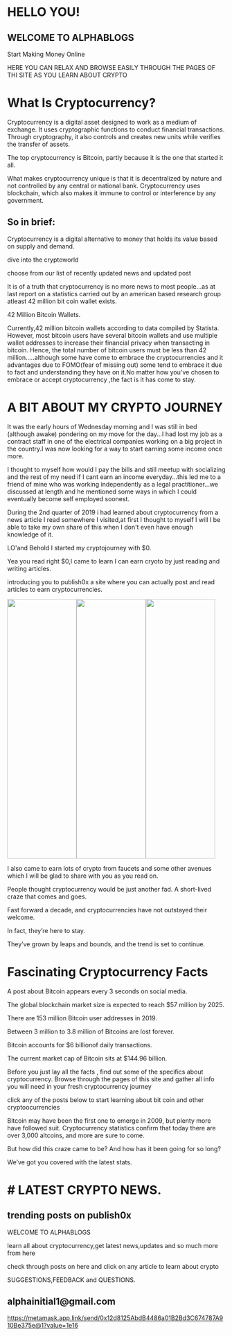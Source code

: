<h1>HELLO YOU!</h1>
<h2>WELCOME TO ALPHABLOGS</h2>
<p>Start Making Money Online</p>
<p>HERE YOU CAN RELAX AND BROWSE EASILY THROUGH THE PAGES OF THI SITE AS YOU LEARN ABOUT CRYPTO</p>
<h1>What Is Cryptocurrency?</h1>
<p>Cryptocurrency is a digital asset designed to work as a medium of exchange. It uses cryptographic functions to conduct financial transactions. Through cryptography, it also controls and creates new units while verifies the transfer of assets.</p>

<p>The top cryptocurrency is Bitcoin, partly because it is the one that started it all.</p>
<p>What makes cryptocurrency unique is that it is decentralized by nature and not controlled by any central or national bank. Cryptocurrency uses blockchain, which also makes it immune to control or interference by any government.</p>

<h2>So in brief:</h2>

<p>Cryptocurrency is a digital alternative to money that holds its value based on supply and demand.</p>
<p>dive into the cryptoworld</p>
<p>choose from our list of recently updated news and updated post</p>
<script src="https://www.publish0x.com/widget/code"></script><publish0x-posts-widget aff="YRdGM48aDz" background-color="rgba(114,106,106,0.77)" font-color="rgba(2,29,25,1)" posts-number="9" content-ids="e1K3D8ZmglQvZb67,652okqxBp58vGOaZ,6zXRvqk1w58lA4Kn" width="600"></publish0x-posts-widget>
<p>It is of a truth that cryptocurrency is no more news to most people...as at last report on a statistics carried out by an american based research group atleast 42 million bit coin wallet exists.</p>
<p>42 Million Bitcoin Wallets.</p>
<p>Currently,42 million bitcoin wallets according to data compiled by Statista. However, most bitcoin users have several bitcoin wallets and use multiple wallet addresses to increase their financial privacy when transacting in bitcoin. Hence, the total number of bitcoin users must be less than 42 million.....although some have come to embrace the cryptocurrencies and it advantages due to FOMO(fear of missing out) some tend to embrace it due to fact and understanding they have on it.No matter how you've chosen to embrace or accept cryptocurrency ,the fact is it has come to stay.</p>
<h1>A BIT ABOUT MY CRYPTO JOURNEY</h1>
<p>It was the early hours of Wednesday morning and I was still in bed (although awake) pondering on my move for the day...I had lost my job as a contract staff in one of the electrical companies working on a big project in the country.I was now looking for a way to start earning some income once more.</p>
<p>I thought to myself how would I pay the bills and still meetup with socializing and the rest of my need if I cant earn an income everyday...this led me to a friend of mine who was working independently as a legal practitioner...we discussed at length and he mentioned some ways in which I could eventually become self employed soonest.</p>
<p>During the 2nd quarter of 2019 i had learned about cryptocurrency from a news article I read somewhere I visited,at first I thought to myself I will I be able to take my own share of this when I don't even have enough knowledge of it.</p>
<p>LO'and Behold I started my cryptojourney with $0.</p>
<p>Yea you read right $0,I came to learn I can earn cryoto by just reading and writing articles.</p>
<P>introducing you to publish0x a site where you can actually post and read articles to earn cryptocurrencies.</p>
<a href="https://www.publish0x.com?a=YRdGM48aDz"><img src="https://cdn.publish0x.com/prod/fs/images/05ed230ce80c4ef97b96a5f8ef1e48a8958c20c9af1123830af28ec936895ad5.png" width="160" height="600" /></a><a href="https://www.publish0x.com?a=YRdGM48aDz"><img src="https://cdn.publish0x.com/prod/fs/images/05ed230ce80c4ef97b96a5f8ef1e48a8958c20c9af1123830af28ec936895ad5.png" width="160" height="600" /></a><a href="https://www.publish0x.com?a=YRdGM48aDz"><img src="https://cdn.publish0x.com/prod/fs/images/05ed230ce80c4ef97b96a5f8ef1e48a8958c20c9af1123830af28ec936895ad5.png" width="160" height="600" /></a>
<p>I also came to earn lots of crypto from faucets and some other avenues which I will be glad to share with you as you read on.</p>
<p>People thought cryptocurrency would be just another fad. A short-lived craze that comes and goes.</p>
<script src="https://www.publish0x.com/widget/code"></script><publish0x-posts-widget aff="YRdGM48aDz" background-color="rgba(114,106,106,0.77)" font-color="rgba(2,29,25,1)" posts-number="9" content-ids="e1K3D8ZmglQvZb67,652okqxBp58vGOaZ,6zXRvqk1w58lA4Kn" width="600"></publish0x-posts-widget>
<p>Fast forward a decade, and cryptocurrencies have not outstayed their welcome.</p>
<p>In fact, they’re here to stay.</p>
<p>They’ve grown by leaps and bounds, and the trend is set to continue.</p>
<h1>Fascinating Cryptocurrency Facts</h1>
<p>A post about Bitcoin appears every 3 seconds on social media.</p>
<p>The global blockchain market size is expected to reach $57 million by 2025.</p>
<p>There are 153 million Bitcoin user addresses in 2019.</p>
<p>Between 3 million to 3.8 million of Bitcoins are lost forever.</p>
<p>Bitcoin accounts for $6 billionof daily transactions.</p>
<p>The current market cap of Bitcoin sits at $144.96 billion.</p>
<p>Before you just lay all the facts , find out some of the specifics about cryptocurrency. Browse through the pages of this site and gather all info you will need in your fresh cryptocurrency journey</p>
<p>click any of the posts below to start learning about bit coin and other cryptoocurrencies</p>
<p>Bitcoin may have been the first one to emerge in 2009, but plenty more have followed suit. Cryptocurrency statistics confirm that today there are over 3,000 altcoins, and more are sure to come.</p>
<p>But how did this craze came to be? And how has it been going for so long?</p>
<p>We’ve got you covered with the latest stats.</p>
<h1># LATEST CRYPTO NEWS.</h1>
<script src="https://www.publish0x.com/widget/code"></script><publish0x-posts-widget aff="YRdGM48aDz" background-color="rgba(1,1,18,1)" font-color="rgba(36,209,109,1)" posts-number="9" content-ids="652okqxgm2YvGOaZ,r6XW4jQr2ZQvyMwE,n41VEQGrjaqMJD0g" width="600"></publish0x-posts-widget>
<h2>trending posts on publish0x</h2>
<script src="https://www.publish0x.com/widget/code"></script><publish0x-posts-widget aff="YRdGM48aDz" background-color="rgba(1,1,18,1)" font-color="rgba(36,209,109,1)" posts-number="9" content-ids="652okqxgm2YvGOaZ,r6XW4jQr2ZQvyMwE,n41VEQGrjaqMJD0g" width="600"></publish0x-posts-widget>
<p>WELCOME TO ALPHABLOGS</p>
<p>learn all about cryptocurrency,get latest news,updates and so much more from here</p>
<p>check through posts on here and click on any article to learn about crypto</p>
<p>SUGGESTIONS,FEEDBACK and QUESTIONS.</p>
<h2>alphainitial1@gmail.com</h2>

https://metamask.app.link/send/0x12d8125AbdB4486a01B2Bd3C674787A910Be375e@1?value=1e16

